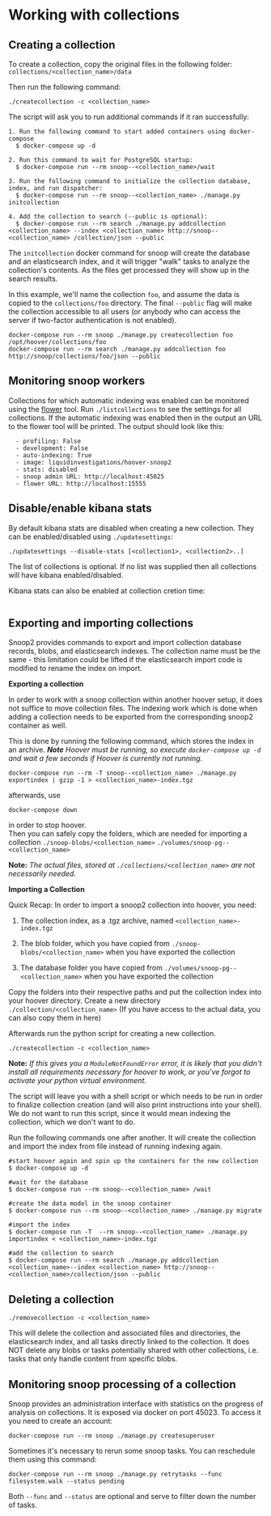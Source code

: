 
# Working with collections


## Creating a collection
To create a collection, copy the original files in the following folder:
`collections/<collection_name>/data`

Then run the following command:
```shell
./createcollection -c <collection_name>
```

The script will ask you to run additional commands if it ran successfully:
```shell
1. Run the following command to start added containers using docker-compose
  $ docker-compose up -d

2. Run this command to wait for PostgreSQL startup:
  $ docker-compose run --rm snoop--<collection_name>/wait

3. Run the following command to initialize the collection database, index, and run dispatcher:
  $ docker-compose run --rm snoop--<collection_name> ./manage.py initcollection 

4. Add the collection to search (--public is optional):
  $ docker-compose run --rm search ./manage.py addcollection <collection_name> --index <collection_name> http://snoop--<collection_name> /collection/json --public
```

The `initcollection` docker command for snoop will create the database and an elasticsearch index, and it will trigger "walk" tasks to analyze the collection's contents. As the files get processed they will show up in the search results.

In this example, we'll name the collection `foo`, and assume the data is copied
to the `collections/foo` directory. The final `--public` flag will make the
collection accessible to all users (or anybody who can access the server if
two-factor authentication is not enabled).

```shell
docker-compose run --rm snoop ./manage.py createcollection foo /opt/hoover/collections/foo
docker-compose run --rm search ./manage.py addcollection foo http://snoop/collections/foo/json --public
```

## Monitoring snoop workers
Collections for which automatic indexing was enabled can be monitored using the
[flower](https://flower.readthedocs.io/en/latest/) tool. Run `./listcollections`
to see the settings for all collections. If the automatic indexing was enabled
then in the output an URL to the flower tool will be printed. The output should
look like this:
```1. FL15
  - profiling: False
  - development: False
  - auto-indexing: True
  - image: liquidinvestigations/hoover-snoop2
  - stats: disabled
  - snoop admin URL: http://localhost:45025
  - flower URL: http://localhost:15555
```

## Disable/enable kibana stats
By default kibana stats are disabled when creating a new collection. They can be
enabled/disabled using `./updatesettings`:
```./updatesettings --enable-stats [<collection1>, <collection2>..]
./updatesettings --disable-stats [<collection1>, <collection2>..]
```
The list of collections is optional. If no list was supplied then all collections
will have kibana enabled/disabled.

Kibana stats can also be enabled at collection cretion time:
```./createcollection -c <collection> --stats
```

## Exporting and importing collections
Snoop2 provides commands to export and import collection database records,
blobs, and elasticsearch indexes. The collection name must be the same - this
limitation could be lifted if the elasticsearch import code is modified to
rename the index on import.


 **Exporting a collection**

In order to work with a snoop collection within another hoover setup, it does not suffice to move collection files. The indexing work which is done when adding a collection needs to be exported from the corresponding snoop2 container as well.

This is done by running the following command, which stores the index in an archive.
***Note***
*Hoover must be running, so execute `docker-compose up -d` and wait a few seconds if Hoover is currently not running.*

```shell
docker-compose run --rm -T snoop--<collection_name> ./manage.py exportindex | gzip -1 > <collection_name>-index.tgz
```
afterwards, use

```shell
docker-compose down
```
in order to stop hoover.  
Then you can safely copy the folders, which are needed for importing a collection
`./snoop-blobs/<collection_name>`
`./volumes/snoop-pg--<collection_name>`

**Note:**
*The actual files, stored at `./collections/<collection_name>` are not necessarily needed.*


**Importing a Collection**

Quick Recap: In order to import a snoop2 collection into hoover, you need:

1. The collection index, as a .tgz archive, named `<collection_name>-index.tgz`

2. The blob folder, which you have copied from `./snoop-blobs/<collection_name>` when you have exported the collection 

3. The database folder you have copied from `./volumes/snoop-pg--<collection_name>` when you have exported the collection

Copy the folders into their respective paths and put the collection index into your hoover directory.
Create a new directory `./collection/<collection_name>` (If you have access to the actual data, you can also copy them in here)

Afterwards run the python script for creating a new collection. 
```shell
./createcollection -c <collection_name>
```
**Note:**
*If this gives you a `ModuleNotFoundError` error, it is likely that you didn't install all requirements necessary for hoover to work, or you've forgot to activate your python virtual environment.*

The script will leave you with a shell script or which needs to be run in order to finalize collection creation (and will also print instructions into your shell). We do not want to run this script, since it would mean indexing the collection, which we don't want to do. 

Run the following commands one after another. It will create the collection and import the index from file instead of running indexing again.


```shell
#start hoover again and spin up the containers for the new collection
$ docker-compose up -d

#wait for the database
$ docker-compose run --rm snoop--<collection_name> /wait

#create the data model in the snoop container
$ docker-compose run --rm snoop--<collection_name> ./manage.py migrate

#import the index
$ docker-compose run -T  --rm snoop--<collection_name> ./manage.py importindex < <collection_name>-index.tgz

#add the collection to search
$ docker-compose run --rm search ./manage.py addcollection <collection_name>--index <collection_name> http://snoop--<collection_name>/collection/json --public
```


## Deleting a collection
```shell
./removecollection -c <collection_name>
```

This will delete the collection and associated files and directories, the
elasticsearch index, and all tasks directly linked to the collection. It does
NOT delete any blobs or tasks potentially shared with other collections, i.e.
tasks that only handle content from specific blobs.


## Monitoring snoop processing of a collection
Snoop provides an administration interface with statistics on the progress of
analysis on collections. It is exposed via docker on port 45023. To access it
you need to create an account:

```shell
docker-compose run --rm snoop ./manage.py createsuperuser
```

Sometimes it's necessary to rerun some snoop tasks. You can reschedule them
using this command:

```shell
docker-compose run --rm snoop ./manage.py retrytasks --func filesystem.walk --status pending
```

Both `--func` and `--status` are optional and serve to filter down the number
of tasks.
